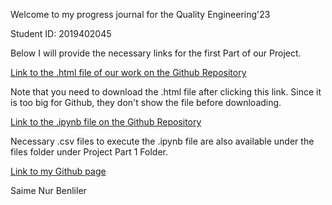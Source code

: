Welcome to my progress journal for the Quality Engineering'23

Student ID: 2019402045

Below I will provide the necessary links for the first Part of our Project.

[Link to the .html file of our work on the Github Repository](files/Project_part1.html)

Note that you need to download the .html file after clicking this link. Since it is too big for Github, they don't show the file before downloading.

[Link to the .ipynb file on the Github Repository](https://github.com/BU-IE-423/fall-23-SNB2908/blob/07dc3a4a7ced7513354707b3f794f676d8bf06d3/files/Project%20Part%201/Project_part1.ipynb)

Necessary .csv files to execute the .ipynb file are also available under the files folder under Project Part 1 Folder.


[Link to my Github page](https://bu-ie-423.github.io/fall-23-SNB2908/)

Saime Nur Benliler
